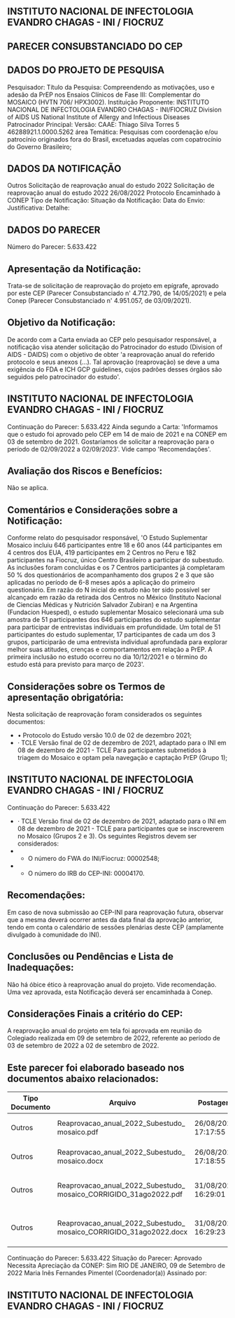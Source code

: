 
## INSTITUTO NACIONAL DE INFECTOLOGIA EVANDRO CHAGAS - INI / FIOCRUZ

## PARECER CONSUBSTANCIADO DO CEP

## DADOS DO PROJETO DE PESQUISA
Pesquisador:
Título da Pesquisa: Compreendendo as motivações, uso e adesão da PrEP nos Ensaios Clínicos de Fase III: Complementar do MOSAICO (HVTN 706/ HPX3002).
Instituição Proponente: INSTITUTO NACIONAL DE INFECTOLOGIA EVANDRO CHAGAS - INI/FIOCRUZ Division of AIDS US National Institute of Allergy and Infectious Diseases Patrocinador Principal:
Versão:
CAAE:
Thiago Silva Torres
5
46288921.1.0000.5262
área Temática:
Pesquisas com coordenação e/ou patrocínio originados fora do Brasil, excetuadas aquelas com copatrocínio do Governo Brasileiro;

## DADOS DA NOTIFICAÇÃO
Outros
Solicitação de reaprovação anual do estudo 2022
Solicitação de reaprovação anual do estudo 2022
26/08/2022
Protocolo Encaminhado à CONEP
Tipo de Notificação:
Situação da Notificação:
Data do Envio:
Justificativa:
Detalhe:

## DADOS DO PARECER
Número do Parecer:
5.633.422

## Apresentação da Notificação:
Trata-se de solicitação  de  reaprovação  do  projeto  em  epígrafe,  aprovado  por  este  CEP  (Parecer Consubstanciado n' 4.712.790, de 14/05/2021) e pela Conep (Parecer Consubstanciado n' 4.951.057, de 03/09/2021).

## Objetivo da Notificação:
De acordo com a Carta enviada ao CEP pelo pesquisador responsável, a notificação visa atender solicitação do Patrocinador do estudo (Division of AIDS - DAIDS) com o objetivo de obter 'a reaprovação anual do referido protocolo e seus anexos (...). Tal aprovação (reaprovação) se deve a uma exigência do FDA e ICH GCP guidelines, cujos padrões desses órgãos são seguidos pelo patrocinador do estudo'.

## INSTITUTO NACIONAL DE INFECTOLOGIA EVANDRO CHAGAS - INI / FIOCRUZ

Continuação do Parecer: 5.633.422
Ainda segundo a Carta: 'Informamos que o estudo foi aprovado pelo CEP em 14 de maio de 2021 e na CONEP em 03 de setembro de 2021. Gostaríamos de solicitar a reaprovação para o período de 02/09/2022 a 02/09/2023'.
Vide campo 'Recomendações'.

## Avaliação dos Riscos e Benefícios:
Não se aplica.

## Comentários e Considerações sobre a Notificação:
Conforme relato do pesquisador responsável, 'O Estudo Suplementar Mosaico incluiu 646 participantes entre 18 e 60 anos (44 participantes em 4 centros dos EUA, 419 participantes em 2 Centros no Peru e 182 participantes na Fiocruz, único Centro Brasileiro a participar do subestudo. As inclusões foram concluídas e os 7 Centros participantes já completaram 50 % dos questionários de acompanhamento dos grupos 2 e 3 que são aplicadas no período de 6-8 meses após a aplicação do primeiro questionário. Em razão do N inicial do estudo não ter sido possível ser alcançado em razão da retirada dos Centros no México (Instituto Nacional de Ciencias Médicas y Nutrición Salvador Zubiran) e na Argentina (Fundacion Huesped), o estudo suplementar Mosaico selecionará uma sub amostra de 51 participantes dos 646 participantes do estudo suplementar para participar de entrevistas individuais em profundidade. Um total de 51 participantes do estudo suplementar, 17 participantes de cada um dos 3 grupos, participarão de uma entrevista individual aprofundada para explorar melhor suas atitudes, crenças e comportamentos em relação a PrEP. A primeira inclusão no estudo ocorreu no dia 10/12/2021 e o término do estudo está para previsto para março de 2023'.

## Considerações sobre os Termos de apresentação obrigatória:
Nesta solicitação de reaprovação foram considerados os seguintes documentos:
- • Protocolo do Estudo versão 10.0 de 02 de dezembro 2021;
- · TCLE Versão final de 02 de dezembro de 2021, adaptado para o INI em 08 de dezembro de 2021 - TCLE Para participantes submetidos à triagem do Mosaico e optam pela navegação e captação PrEP (Grupo 1);

## INSTITUTO NACIONAL DE INFECTOLOGIA EVANDRO CHAGAS - INI / FIOCRUZ

Continuação do Parecer: 5.633.422
- · TCLE Versão final de 02 de dezembro de 2021, adaptado para o INI em 08 de dezembro de 2021 - TCLE para participantes que se inscreverem no Mosaico (Grupos 2 e 3).
Os seguintes Registros devem ser considerados:
- - O número do FWA do INI/Fiocruz: 00002548;
- - O número do IRB do CEP-INI: 00004170.

## Recomendações:
Em caso de nova submissão ao CEP-INI para reaprovação futura, observar que a mesma deverá ocorrer antes da data final da aprovação anterior, tendo em conta o calendário de sessões plenárias deste CEP (amplamente divulgado à comunidade do INI).

## Conclusões ou Pendências e Lista de Inadequações:
Não há óbice ético à reaprovação anual do projeto. Vide recomendação.
Uma vez aprovada, esta Notificação deverá ser encaminhada à Conep.

## Considerações Finais a critério do CEP:
A reaprovação anual do projeto em tela foi aprovada em reunião do Colegiado realizada em 09 de setembro de 2022, referente ao período de 03 de setembro de 2022 a 02 de setembro de 2022.

## Este parecer foi elaborado baseado nos documentos abaixo relacionados:
| Tipo Documento   | Arquivo                                                            | Postagem            | Autor                           | Situação   |
|------------------|--------------------------------------------------------------------|---------------------|---------------------------------|------------|
| Outros           | Reaprovacao_anual_2022_Subestudo_ mosaico.pdf                      | 26/08/2022 17:17:55 | Raquel Malaguthi de Souza       | Postado    |
| Outros           | Reaprovacao_anual_2022_Subestudo_ mosaico.docx                     | 26/08/2022 17:18:55 | Raquel Malaguthi de Souza       | Postado    |
| Outros           | Reaprovacao_anual_2022_Subestudo_ mosaico_CORRIGIDO_31ago2022.pdf  | 31/08/2022 16:29:01 | FABIO VINICIUS DOS REIS MARQUES | Aceito     |
| Outros           | Reaprovacao_anual_2022_Subestudo_ mosaico_CORRIGIDO_31ago2022.docx | 31/08/2022 16:29:23 | FABIO VINICIUS DOS REIS MARQUES | Aceito     |
Continuação do Parecer: 5.633.422
Situação do Parecer: Aprovado
Necessita Apreciação da CONEP:
Sim
RIO DE JANEIRO, 09 de Setembro de 2022
Maria Inês Fernandes Pimentel (Coordenador(a)) Assinado por:

## INSTITUTO NACIONAL DE INFECTOLOGIA EVANDRO CHAGAS - INI / FIOCRUZ
